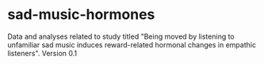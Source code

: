 # sad-music-hormones
Data and analyses related to study titled "Being moved by listening to unfamiliar sad music induces reward-related hormonal changes in empathic listeners". Version 0.1
